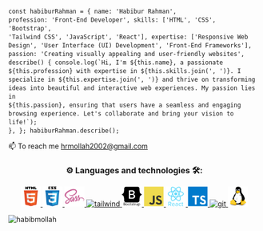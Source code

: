 <!-- <h1 align="left">Hey!👋 I'm Habibur Rahman</h1> -->
<code color="#00FF41">const habiburRahman = {
  name: 'Habibur Rahman',
  profession: 'Front-End Developer',
  skills: ['HTML', 'CSS', 'Bootstrap', 'Tailwind CSS', 'JavaScript', 'React'],
  expertise: ['Responsive Web Design', 'User Interface (UI) Development', 'Front-End Frameworks'],
  passion: 'Creating visually appealing and user-friendly websites',
  describe() {
    console.log(\`Hi, I'm ${this.name}, a passionate ${this.profession} with expertise in ${this.skills.join(', ')}.
I specialize in ${this.expertise.join(', ')} and thrive on transforming ideas into beautiful and interactive web experiences.
My passion lies in ${this.passion}, ensuring that users have a seamless and engaging browsing experience.
Let's collaborate and bring your vision to life!\`);
  },
};
habiburRahman.describe();</code>
<!-- <p align="left">An enthusiastic and determined learner from Bangladesh 🇧🇩, committed to expanding my knowledge and skills in order to make a positive impact on my community and the world.</p> -->

<p>📫 To reach me <a href="mailto:hrmollah2002@gmail.com">hrmollah2002@gmail.com</a></p>

<h3 align="center">⚙ Languages and technologies 🛠:</h3>
<p align="center">
    <a href="https://www.w3.org/html/" target="_blank" rel="noreferrer"> <img src="https://raw.githubusercontent.com/devicons/devicon/master/icons/html5/html5-original-wordmark.svg" alt="html5" width="40" height="40"/> </a>
    <a href="https://www.w3schools.com/css/" target="_blank" rel="noreferrer"> <img src="https://raw.githubusercontent.com/devicons/devicon/master/icons/css3/css3-original-wordmark.svg" alt="css3" width="40" height="40"/> </a>
    <a href="https://sass-lang.com" target="_blank" rel="noreferrer"> <img src="https://raw.githubusercontent.com/devicons/devicon/master/icons/sass/sass-original.svg" alt="sass" width="40" height="40"/> </a>
    <a href="https://tailwindcss.com/" target="_blank" rel="noreferrer"> <img src="https://www.vectorlogo.zone/logos/tailwindcss/tailwindcss-icon.svg" alt="tailwind" width="40" height="40"/> </a>
    <a href="https://getbootstrap.com" target="_blank" rel="noreferrer"> <img src="https://raw.githubusercontent.com/devicons/devicon/master/icons/bootstrap/bootstrap-plain-wordmark.svg" alt="bootstrap" width="40" height="40"/> </a>
    <a href="https://developer.mozilla.org/en-US/docs/Web/JavaScript" target="_blank" rel="noreferrer"> <img src="https://raw.githubusercontent.com/devicons/devicon/master/icons/javascript/javascript-original.svg" alt="javascript" width="40" height="40"/> </a>
    <a href="https://react.dev/" target="_blank" rel="noreferrer"> <img src="https://raw.githubusercontent.com/devicons/devicon/master/icons/react/react-original-wordmark.svg" alt="react" width="40" height="40"/> </a>
    <a href="https://www.typescriptlang.org/" target="_blank" rel="noreferrer"> <img src="https://raw.githubusercontent.com/devicons/devicon/master/icons/typescript/typescript-original.svg" alt="typescript" width="40" height="40"/> </a>
    <a href="https://git-scm.com/" target="_blank" rel="noreferrer"> <img src="https://www.vectorlogo.zone/logos/git-scm/git-scm-icon.svg" alt="git" width="40" height="40"/> </a>
    <a href="https://www.linux.org/" target="_blank" rel="noreferrer"> <img src="https://raw.githubusercontent.com/devicons/devicon/master/icons/linux/linux-original.svg" alt="linux" width="40" height="40"/> </a>
</p>

<!--<p align="center"><img src="https://github-readme-streak-stats.herokuapp.com/?user=habibmollah&theme=dark" alt="habibmollah" /></p>-->

<!-- <p align="center">&nbsp;<img src="https://github-readme-stats.vercel.app/api?username=habibmollah&show_icons=true&theme=merko&title_color=ffffff&text_color=ffffff&bg_color=000000&locale=en" alt="habibmollah" /></p> -->

<!-- <h3 align="center">Connect with me</h3>
<p align="center">
<a href="https://twitter.com/habibalbd" target="blank"><img align="center" src="https://raw.githubusercontent.com/rahuldkjain/github-profile-readme-generator/master/src/images/icons/Social/twitter.svg" alt="habibalbd" height="30" width="40" /></a>
<a href="https://linkedin.com/in/habib-ibn-tofazzal" target="blank"><img align="center" src="https://raw.githubusercontent.com/rahuldkjain/github-profile-readme-generator/master/src/images/icons/Social/linked-in-alt.svg" alt="habib-ibn-tofazzal" height="30" width="40" /></a>
<a href="https://fb.com/habib.ibn.tofazzal" target="blank"><img align="center" src="https://raw.githubusercontent.com/rahuldkjain/github-profile-readme-generator/master/src/images/icons/Social/facebook.svg" alt="habib.ibn.tofazzal" height="30" width="40" /></a>
</p> -->

<p align="left"> <img style="width:130px" src="https://komarev.com/ghpvc/?username=habibmollah&label=Profile%20views&color=34AEEB&style=flat" alt="habibmollah" /> </p>
